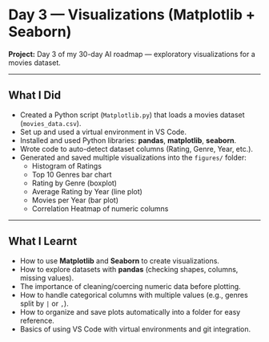 # Day 3 — Visualizations (Matplotlib + Seaborn)

**Project:** Day 3 of my 30-day AI roadmap — exploratory visualizations for a movies dataset.

---

## What I Did
- Created a Python script (`Matplotlib.py`) that loads a movies dataset (`movies_data.csv`).
- Set up and used a virtual environment in VS Code.
- Installed and used Python libraries: **pandas**, **matplotlib**, **seaborn**.
- Wrote code to auto-detect dataset columns (Rating, Genre, Year, etc.).
- Generated and saved multiple visualizations into the `figures/` folder:
  - Histogram of Ratings  
  - Top 10 Genres bar chart  
  - Rating by Genre (boxplot)  
  - Average Rating by Year (line plot)  
  - Movies per Year (bar plot)  
  - Correlation Heatmap of numeric columns  

---

## What I Learnt
- How to use **Matplotlib** and **Seaborn** to create visualizations.  
- How to explore datasets with **pandas** (checking shapes, columns, missing values).  
- The importance of cleaning/coercing numeric data before plotting.  
- How to handle categorical columns with multiple values (e.g., genres split by `|` or `,`).  
- How to organize and save plots automatically into a folder for easy reference.  
- Basics of using VS Code with virtual environments and git integration.  
